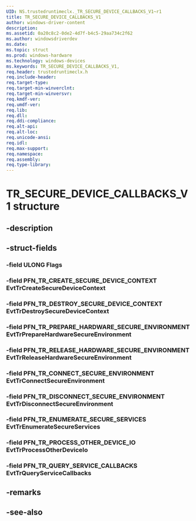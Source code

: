 ```yaml
---
UID: NS.trustedruntimeclx._TR_SECURE_DEVICE_CALLBACKS_V1~r1
title: TR_SECURE_DEVICE_CALLBACKS_V1
author: windows-driver-content
description: 
ms.assetid: 0a20c8c2-0de2-4d7f-b4c5-29aa734c2f62
ms.author: windowsdriverdev
ms.date: 
ms.topic: struct
ms.prod: windows-hardware
ms.technology: windows-devices
ms.keywords: TR_SECURE_DEVICE_CALLBACKS_V1, 
req.header: trustedruntimeclx.h
req.include-header:
req.target-type:
req.target-min-winverclnt:
req.target-min-winversvr:
req.kmdf-ver:
req.umdf-ver:
req.lib:
req.dll:
req.ddi-compliance:
req.alt-api:
req.alt-loc:
req.unicode-ansi:
req.idl:
req.max-support:
req.namespace:
req.assembly:
req.type-library:
---
```


# TR_SECURE_DEVICE_CALLBACKS_V1 structure

## -description



## -struct-fields

### -field ULONG Flags			
 	
### -field PFN_TR_CREATE_SECURE_DEVICE_CONTEXT EvtTrCreateSecureDeviceContext			
 	
### -field PFN_TR_DESTROY_SECURE_DEVICE_CONTEXT EvtTrDestroySecureDeviceContext			
 	
### -field PFN_TR_PREPARE_HARDWARE_SECURE_ENVIRONMENT EvtTrPrepareHardwareSecureEnvironment			
 	
### -field PFN_TR_RELEASE_HARDWARE_SECURE_ENVIRONMENT EvtTrReleaseHardwareSecureEnvironment			
 	
### -field PFN_TR_CONNECT_SECURE_ENVIRONMENT EvtTrConnectSecureEnvironment			
 	
### -field PFN_TR_DISCONNECT_SECURE_ENVIRONMENT EvtTrDisconnectSecureEnvironment			
 	
### -field PFN_TR_ENUMERATE_SECURE_SERVICES EvtTrEnumerateSecureServices			
 	
### -field PFN_TR_PROCESS_OTHER_DEVICE_IO EvtTrProcessOtherDeviceIo			
 	
### -field PFN_TR_QUERY_SERVICE_CALLBACKS EvtTrQueryServiceCallbacks			
 	
## -remarks

## -see-also